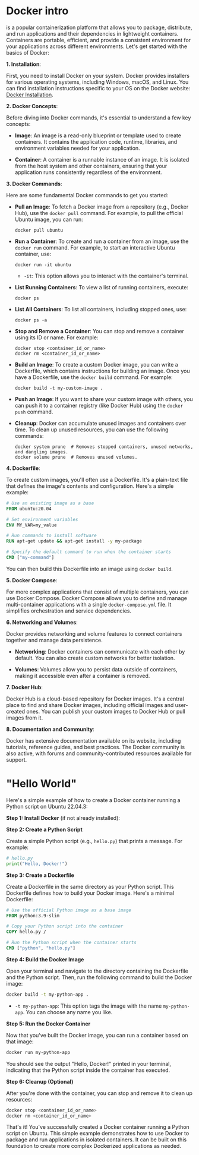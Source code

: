 # Docker intro

is a popular containerization platform that allows you to package, distribute, and run applications and their dependencies in lightweight containers. Containers are portable, efficient, and provide a consistent environment for your applications across different environments. Let's get started with the basics of Docker:

**1. Installation**:

First, you need to install Docker on your system. Docker provides installers for various operating systems, including Windows, macOS, and Linux. You can find installation instructions specific to your OS on the Docker website: [Docker Installation](https://docs.docker.com/get-docker/).

**2. Docker Concepts**:

Before diving into Docker commands, it's essential to understand a few key concepts:

- **Image**: An image is a read-only blueprint or template used to create containers. It contains the application code, runtime, libraries, and environment variables needed for your application.

- **Container**: A container is a runnable instance of an image. It is isolated from the host system and other containers, ensuring that your application runs consistently regardless of the environment.

**3. Docker Commands**:

Here are some fundamental Docker commands to get you started:

- **Pull an Image**: To fetch a Docker image from a repository (e.g., Docker Hub), use the `docker pull` command. For example, to pull the official Ubuntu image, you can run:
  ```
  docker pull ubuntu
  ```

- **Run a Container**: To create and run a container from an image, use the `docker run` command. For example, to start an interactive Ubuntu container, use:
  ```
  docker run -it ubuntu
  ```

  - `-it`: This option allows you to interact with the container's terminal.

- **List Running Containers**: To view a list of running containers, execute:
  ```
  docker ps
  ```

- **List All Containers**: To list all containers, including stopped ones, use:
  ```
  docker ps -a
  ```

- **Stop and Remove a Container**: You can stop and remove a container using its ID or name. For example:
  ```
  docker stop <container_id_or_name>
  docker rm <container_id_or_name>
  ```

- **Build an Image**: To create a custom Docker image, you can write a Dockerfile, which contains instructions for building an image. Once you have a Dockerfile, use the `docker build` command. For example:
  ```
  docker build -t my-custom-image .
  ```

- **Push an Image**: If you want to share your custom image with others, you can push it to a container registry (like Docker Hub) using the `docker push` command.

- **Cleanup**: Docker can accumulate unused images and containers over time. To clean up unused resources, you can use the following commands:
  ```
  docker system prune  # Removes stopped containers, unused networks, and dangling images.
  docker volume prune  # Removes unused volumes.
  ```

**4. Dockerfile**:

To create custom images, you'll often use a Dockerfile. It's a plain-text file that defines the image's contents and configuration. Here's a simple example:

```Dockerfile
# Use an existing image as a base
FROM ubuntu:20.04

# Set environment variables
ENV MY_VAR=my_value

# Run commands to install software
RUN apt-get update && apt-get install -y my-package

# Specify the default command to run when the container starts
CMD ["my-command"]
```

You can then build this Dockerfile into an image using `docker build`.

**5. Docker Compose**:

For more complex applications that consist of multiple containers, you can use Docker Compose. Docker Compose allows you to define and manage multi-container applications with a single `docker-compose.yml` file. It simplifies orchestration and service dependencies.

**6. Networking and Volumes**:

Docker provides networking and volume features to connect containers together and manage data persistence.

- **Networking**: Docker containers can communicate with each other by default. You can also create custom networks for better isolation.

- **Volumes**: Volumes allow you to persist data outside of containers, making it accessible even after a container is removed.

**7. Docker Hub**:

Docker Hub is a cloud-based repository for Docker images. It's a central place to find and share Docker images, including official images and user-created ones. You can publish your custom images to Docker Hub or pull images from it.

**8. Documentation and Community**:

Docker has extensive documentation available on its website, including tutorials, reference guides, and best practices. The Docker community is also active, with forums and community-contributed resources available for support.

# "Hello World"

Here's a simple example of how to create a Docker container running a Python script on Ubuntu 22.04.3:

**Step 1: Install Docker** (if not already installed):

**Step 2: Create a Python Script**

Create a simple Python script (e.g., `hello.py`) that prints a message. For example:

```python
# hello.py
print("Hello, Docker!")
```

**Step 3: Create a Dockerfile**

Create a Dockerfile in the same directory as your Python script. This Dockerfile defines how to build your Docker image. Here's a minimal Dockerfile:

```Dockerfile
# Use the official Python image as a base image
FROM python:3.9-slim

# Copy your Python script into the container
COPY hello.py /

# Run the Python script when the container starts
CMD ["python", "hello.py"]
```

**Step 4: Build the Docker Image**

Open your terminal and navigate to the directory containing the Dockerfile and the Python script. Then, run the following command to build the Docker image:

```bash
docker build -t my-python-app .
```

- `-t my-python-app`: This option tags the image with the name `my-python-app`. You can choose any name you like.

**Step 5: Run the Docker Container**

Now that you've built the Docker image, you can run a container based on that image:

```bash
docker run my-python-app
```

You should see the output "Hello, Docker!" printed in your terminal, indicating that the Python script inside the container has executed.

**Step 6: Cleanup (Optional)**

After you're done with the container, you can stop and remove it to clean up resources:

```bash
docker stop <container_id_or_name>
docker rm <container_id_or_name>
```

That's it! You've successfully created a Docker container running a Python script on Ubuntu. This simple example demonstrates how to use Docker to package and run applications in isolated containers. It can be built on this foundation to create more complex Dockerized applications as needed.